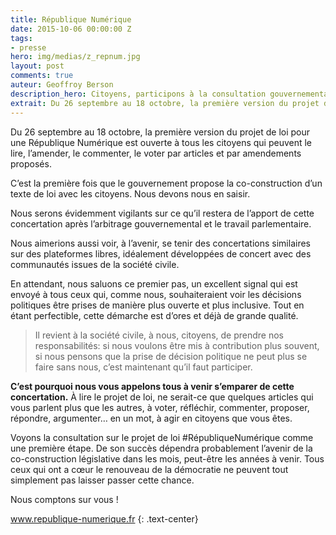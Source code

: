 ```yaml
---
title: République Numérique
date: 2015-10-06 00:00:00 Z
tags:
- presse
hero: img/medias/z_repnum.jpg
layout: post
comments: true
auteur: Geoffroy Berson
description_hero: Citoyens, participons à la consultation gouvernementale sur la République Numérique !
extrait: Du 26 septembre au 18 octobre, la première version du projet de loi pour une République Numérique est ouverte à tous les citoyens qui peuvent le lire, l’amender, le commenter, le voter par articles et par amendements proposés.
---
```


Du 26 septembre au 18 octobre, la première version du projet de loi pour une République Numérique est ouverte à tous les citoyens qui peuvent le lire, l’amender, le commenter, le voter par articles et par amendements proposés.

C’est la première fois que le gouvernement propose la co-construction d’un texte de loi avec les citoyens. Nous devons nous en saisir.

Nous serons évidemment vigilants sur ce qu’il restera de l’apport de cette concertation après l’arbitrage gouvernemental et le travail parlementaire.

Nous aimerions aussi voir, à l’avenir, se tenir des concertations similaires sur des plateformes libres, idéalement développées de concert avec des communautés issues de la société civile.

En attendant, nous saluons ce premier pas, un excellent signal qui est envoyé à tous ceux qui, comme nous, souhaiteraient voir les décisions politiques être prises de manière plus ouverte et plus inclusive. Tout en étant perfectible, cette démarche est d’ores et déjà de grande qualité.

> Il revient à la société civile, à nous, citoyens, de prendre nos responsabilités: si nous voulons être mis à contribution plus souvent, si nous pensons que la prise de décision politique ne peut plus se faire sans nous, c’est maintenant qu’il faut participer.

**C’est pourquoi nous vous appelons tous à venir s’emparer de cette concertation.** À lire le projet de loi, ne serait-ce que quelques articles qui vous parlent plus que les autres, à voter, réfléchir, commenter, proposer, répondre, argumenter… en un mot, à agir en citoyens que vous êtes.

Voyons la consultation sur le projet de loi #RépubliqueNumérique comme une première étape. De son succès dépendra probablement l’avenir de la co-construction législative dans les mois, peut-être les années à venir. Tous ceux qui ont a cœur le renouveau de la démocratie ne peuvent tout simplement pas laisser passer cette chance.

Nous comptons sur vous !

<a href="https://www.republique-numerique.fr/" target="_blank">www.republique-numerique.fr</a>
{: .text-center}